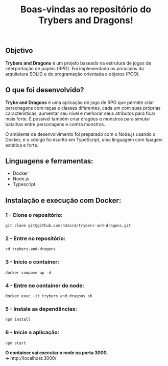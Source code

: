 <h1 align="center">Boas-vindas ao repositório do Trybers and Dragons!</h1>

<br/>

## Objetivo

<strong>Trybers and Dragons</strong> é um projeto baseado na estrutura de jogos de interpretação de papéis (RPG). Foi implementado os princípios da arquitetura SOLID e de programação orientada a objetos (POO).

## O que foi desenvolvido?

<strong>Trybe and Dragons</strong> é uma aplicação de jogo de RPG que permite criar personagens com raças e classes diferentes, cada um com suas próprias características, aumentar seu nível e melhorar seus atributos para ficar mais forte. É possível também criar dragões e monstros para simular batalhas entre personagens e contra monstros.

O ambiente de desenvolvimento foi preparado com o Node.js usando o Docker, e o código foi escrito em TypeScript, uma linguagem com tipagem estática e forte.

## Linguagens e ferramentas:
- Docker
- Node.js
- Typescript

## Instalação e execução com Docker:

### 1 - Clone o repositório:
```
git clone git@github.com:h3zord/trybers-and-dragons.git
```

### 2 - Entre no repositório:
```
cd trybers-and-dragons
```

### 3 - Inicie o container:
```
docker compose up -d
```

### 4 - Entre no container do node:
```
docker exec -it trybers_and_dragons sh
```

### 5 - Instale as dependências:
```
npm install
```

### 6 - Inicie a aplicação:
```
npm start
```

<strong>O container vai executar o node na porta 3000.</strong>
<br/>
➜ http://localhost:3000/